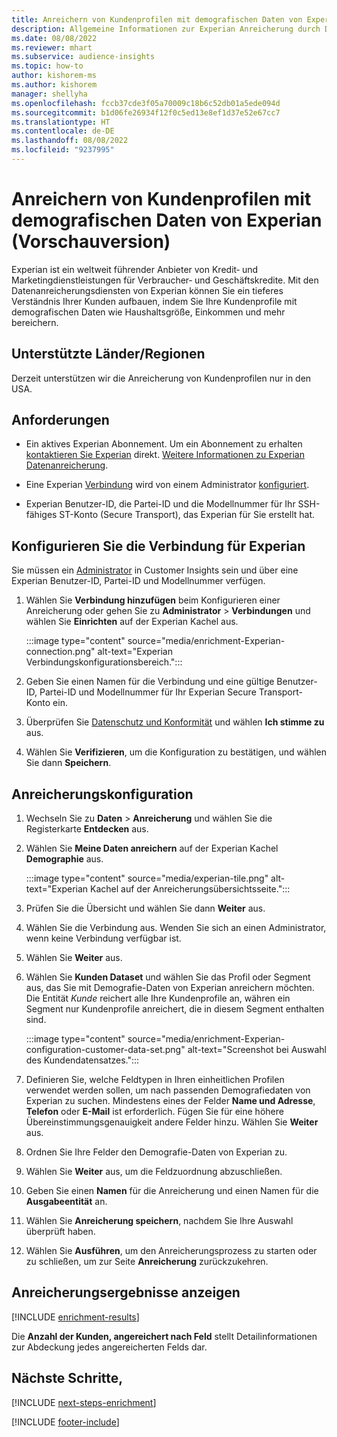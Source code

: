 ```yaml
---
title: Anreichern von Kundenprofilen mit demografischen Daten von Experian (Vorschauversion)
description: Allgemeine Informationen zur Experian Anreicherung durch Dritte.
ms.date: 08/08/2022
ms.reviewer: mhart
ms.subservice: audience-insights
ms.topic: how-to
author: kishorem-ms
ms.author: kishorem
manager: shellyha
ms.openlocfilehash: fccb37cde3f05a70009c18b6c52db01a5ede094d
ms.sourcegitcommit: b1d06fe26934f12f0c5ed13e8ef1d37e52e67cc7
ms.translationtype: HT
ms.contentlocale: de-DE
ms.lasthandoff: 08/08/2022
ms.locfileid: "9237995"
---
```

# <a name="enrich-customer-profiles-with-demographics-from-experian-preview"></a>Anreichern von Kundenprofilen mit demografischen Daten von Experian (Vorschauversion)

Experian ist ein weltweit führender Anbieter von Kredit‑ und Marketingdienstleistungen für Verbraucher‑ und Geschäftskredite. Mit den Datenanreicherungsdiensten von Experian können Sie ein tieferes Verständnis Ihrer Kunden aufbauen, indem Sie Ihre Kundenprofile mit demografischen Daten wie Haushaltsgröße, Einkommen und mehr bereichern.

## <a name="supported-countriesregions"></a>Unterstützte Länder/Regionen

Derzeit unterstützen wir die Anreicherung von Kundenprofilen nur in den USA.

## <a name="prerequisites"></a>Anforderungen

- Ein aktives Experian Abonnement. Um ein Abonnement zu erhalten [kontaktieren Sie Experian](https://www.experian.com/marketing-services/contact) direkt. [Weitere Informationen zu Experian Datenanreicherung](https://www.experian.com/marketing-services/microsoft?cmpid=ems_web_mci_cdppage).

- Eine Experian [Verbindung](connections.md) wird von einem Administrator [konfiguriert](#configure-the-connection-for-experian).

- Experian Benutzer-ID, die Partei-ID und die Modellnummer für Ihr SSH-fähiges ST-Konto (Secure Transport), das Experian für Sie erstellt hat.

## <a name="configure-the-connection-for-experian"></a>Konfigurieren Sie die Verbindung für Experian

Sie müssen ein [Administrator](permissions.md#admin) in Customer Insights sein und über eine Experian Benutzer-ID, Partei-ID und Modellnummer verfügen.

1. Wählen Sie **Verbindung hinzufügen** beim Konfigurieren einer Anreicherung oder gehen Sie zu **Administrator** > **Verbindungen** und wählen Sie **Einrichten** auf der Experian Kachel aus.

   :::image type="content" source="media/enrichment-Experian-connection.png" alt-text="Experian Verbindungskonfigurationsbereich.":::

1. Geben Sie einen Namen für die Verbindung und eine gültige Benutzer-ID, Partei-ID und Modellnummer für Ihr Experian Secure Transport-Konto ein.

1. Überprüfen Sie [Datenschutz und Konformität](connections.md#data-privacy-and-compliance) und wählen **Ich stimme zu** aus.

1. Wählen Sie **Verifizieren**, um die Konfiguration zu bestätigen, und wählen Sie dann **Speichern**.

## <a name="configure-the-enrichment"></a>Anreicherungskonfiguration

1. Wechseln Sie zu **Daten** > **Anreicherung** und wählen Sie die Registerkarte **Entdecken** aus.

1. Wählen Sie **Meine Daten anreichern** auf der Experian Kachel **Demographie** aus.

   :::image type="content" source="media/experian-tile.png" alt-text="Experian Kachel auf der Anreicherungsübersichtsseite.":::

1. Prüfen Sie die Übersicht und wählen Sie dann **Weiter** aus.

1. Wählen Sie die Verbindung aus. Wenden Sie sich an einen Administrator, wenn keine Verbindung verfügbar ist.

1. Wählen Sie **Weiter** aus.

1. Wählen Sie **Kunden Dataset** und wählen Sie das Profil oder Segment aus, das Sie mit Demografie-Daten von Experian anreichern möchten. Die Entität *Kunde* reichert alle Ihre Kundenprofile an, währen ein Segment nur Kundenprofile anreichert, die in diesem Segment enthalten sind.

    :::image type="content" source="media/enrichment-Experian-configuration-customer-data-set.png" alt-text="Screenshot bei Auswahl des Kundendatensatzes.":::

1. Definieren Sie, welche Feldtypen in Ihren einheitlichen Profilen verwendet werden sollen, um nach passenden Demografiedaten von Experian zu suchen. Mindestens eines der Felder **Name und Adresse**, **Telefon** oder **E-Mail** ist erforderlich. Fügen Sie für eine höhere Übereinstimmungsgenauigkeit andere Felder hinzu. Wählen Sie **Weiter** aus.

1. Ordnen Sie Ihre Felder den Demografie-Daten von Experian zu.

1. Wählen Sie **Weiter** aus, um die Feldzuordnung abzuschließen.

1. Geben Sie einen **Namen** für die Anreicherung und einen Namen für die **Ausgabeentität** an.

1. Wählen Sie **Anreicherung speichern**, nachdem Sie Ihre Auswahl überprüft haben.

1. Wählen Sie **Ausführen**, um den Anreicherungsprozess zu starten oder zu schließen, um zur Seite **Anreicherung** zurückzukehren.

## <a name="view-enrichment-results"></a>Anreicherungsergebnisse anzeigen

[!INCLUDE [enrichment-results](includes/enrichment-results.md)]

Die **Anzahl der Kunden, angereichert nach Feld** stellt Detailinformationen zur Abdeckung jedes angereicherten Felds dar.

## <a name="next-steps"></a>Nächste Schritte,

[!INCLUDE [next-steps-enrichment](includes/next-steps-enrichment.md)]

[!INCLUDE [footer-include](includes/footer-banner.md)]
